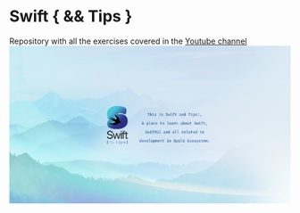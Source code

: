 # Swift { && Tips }
Repository with all the exercises covered in the [Youtube channel](https://www.youtube.com/channel/UCrLSw5I775hSQQtXOLjq0Vw)
![Swift and Tips banner](swiftandtips.png)
